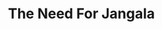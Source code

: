 ---
layout: category
title: "The Need For Jangala"
permalink: /organisation/the_need_for_jangala/
taxonomy: organisation/the_need_for_jangala
---